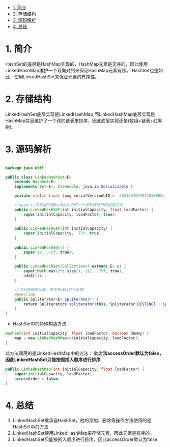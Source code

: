 <!-- TOC -->

- [1. 简介](#1-简介)
- [2. 存储结构](#2-存储结构)
- [3. 源码解析](#3-源码解析)
- [4. 总结](#4-总结)

<!-- /TOC -->
# 1. 简介
HashSet的底层是HashMap实现的，HashMap元素是无序的，因此使用LinkedHashMap维护一个双向对列来保证HashMap元素有序。
HashSet也是如此，使用LinkedHashSet来保证元素的有序性。

# 2. 存储结构
LinkedHashSet底层实现是LinkedHashMap,而LinkedHashMap底层实现是HashMap并且维护了一个双向链表来排序，因此底层实现还是(数组+链表+红黑树)。

# 3. 源码解析

```java
 
package java.util;

public class LinkedHashSet<E>
    extends HashSet<E>
    implements Set<E>, Cloneable, java.io.Serializable {

    private static final long serialVersionUID = -2851667679971038690L;

    //super()方法指的是HashSet中的一个没有修饰符的构造方法
    public LinkedHashSet(int initialCapacity, float loadFactor) {
        super(initialCapacity, loadFactor, true);
    }
 
    public LinkedHashSet(int initialCapacity) {
        super(initialCapacity, .75f, true);
    }
 
    public LinkedHashSet() {
        super(16, .75f, true);
    }
  
    public LinkedHashSet(Collection<? extends E> c) {
        super(Math.max(2*c.size(), 11), .75f, true);
        addAll(c);
    }

    //可分割得迭代器，用于多线程并行处理
    @Override
    public Spliterator<E> spliterator() {
        return Spliterators.spliterator(this, Spliterator.DISTINCT | Spliterator.ORDERED);
    }
}
```

* HashSet中的特殊构造方法
```java
HashSet(int initialCapacity, float loadFactor, boolean dummy) {
    map = new LinkedHashMap<>(initialCapacity, loadFactor);
}
```
此方法调用的是LinkedHashMap中的方法：
**此方法accessOrder默认为false，因此LinkedHashSet只能按照插入顺序进行排序**
```java
public LinkedHashMap(int initialCapacity, float loadFactor) {
    super(initialCapacity, loadFactor);
    accessOrder = false;
}
```

# 4. 总结
1. LinkedHashSet继承自HashSet，他的添加、删除等操作方法使用的是HashSet中的方法
2. LinkedHashSet使用LinkedHashMap来存储元素，因此元素是有序的。
3. LinkedHashSet只能按插入顺序进行排序，因此accessOrder默认为false



